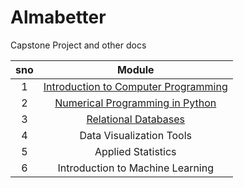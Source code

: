 # Almabetter

Capstone Project and other docs

| sno |                      Module                      |
| :-: | :----------------------------------------------: |
|  1  | [Introduction to Computer Programming](Module1/) |
|  2  |   [Numerical Programming in Python](Module2/)    |
|  3  |         [Relational Databases](Module3/)         |
|  4  |             Data Visualization Tools             |
|  5  |                Applied Statistics                |
|  6  |         Introduction to Machine Learning         |
